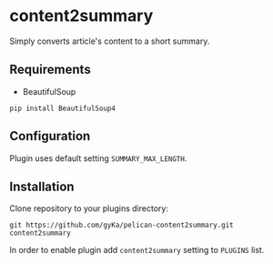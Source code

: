 # content2summary

Simply converts article's content to a short summary.

## Requirements

* BeautifulSoup

`pip install BeautifulSoup4`

## Configuration

Plugin uses default setting `SUMMARY_MAX_LENGTH`.

## Installation

Clone repository to your plugins directory:

`git https://github.com/gyKa/pelican-content2summary.git content2summary`

In order to enable plugin add `content2summary` setting to `PLUGINS` list.
